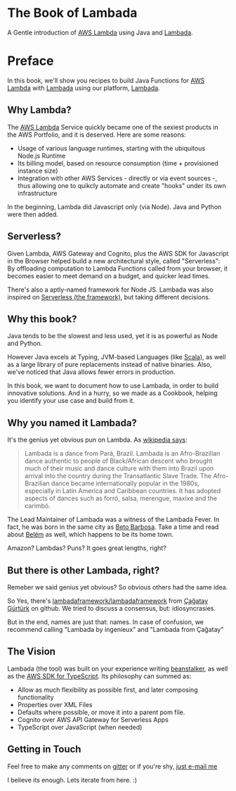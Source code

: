 # The Book of Lambada

A Gentle introduction of [AWS Lambda](https://aws.amazon.com/lambda/) using Java and [Lambada](https://github.com/ingenieux/lambada/).

# Preface

In this book, we'll show you recipes to build Java Functions for [AWS Lambda](https://aws.amazon.com/lambda/) with [Lambada](https://github.com/ingenieux/lambada/) using our platform, [Lambada](https://github.com/ingenieux/lambada/).

## Why Lambda?

The [AWS Lambda](https://aws.amazon.com/lambda/) Service quickly became one of the sexiest products in the AWS Portfolio, and it is deserved. Here are some reasons:

* Usage of various language runtimes, starting with the ubiquitous Node.js Runtime
* Its billing model, based on resource consumption (time + provisioned instance size)
* Integration with other AWS Services - directly or via event sources -, thus allowing one to quikcly automate and create "hooks" under its own infrastructure

In the beginning, Lambda did Javascript only (via Node). Java and Python were then added. 


## Serverless?

Given Lambda, AWS Gateway and Cognito, plus the AWS SDK for Javascript in the Browser helped build a new architectural style, called "Serverless": By offloading computation to Lambda Functions called from your browser, it becomes easier to meet demand on a budget, and quicker lead times.

There's also a aptly-named framework for Node JS. Lambada was also inspired on [Serverless  (the framework)](http://serverless.com/), but taking different decisions.


## Why this book?

Java tends to be the slowest and less used, yet it is as powerful as Node and Python. 

However Java excels at Typing, JVM-based Languages (like [Scala](http://scala-lang.org/)), as well as a large library of pure replacements instead of native binaries. Also, we've noticed that Java allows fewer errors in production.

In this book, we want to document how to use Lambada, in order to build innovative solutions. And in a hurry, so we made as a Cookbook, helping you identify your use case and build from it.

## Why you named it Lambada?

It's the genius yet obvious pun on Lambda. As [wikipedia says](https://en.wikipedia.org/wiki/Lambada):

> Lambada is a dance from Pará, Brazil. Lambada is an Afro-Brazilian dance authentic to people of Black/African descent who brought much of their music and dance culture with them into Brazil upon arrival into the country during the Transatlantic Slave Trade. The Afro-Brazilian dance became internationally popular in the 1980s, especially in Latin America and Caribbean countries. It has adopted aspects of dances such as forró, salsa, merengue, maxixe and the carimbó.

The Lead Maintainer of Lambada was a witness of the Lambada Fever. In fact, he was born in the same city as [Beto Barbosa](https://pt.wikipedia.org/wiki/Beto_Barbosa). Take a time and read about [Belém](https://en.wikipedia.org/wiki/Belém) as well, which happens to be its home town.

Amazon? Lambdas? Puns? It goes great lengths, right?

## But there is other Lambada, right?

Remeber we said genius yet obvious? So obvious others had the same idea.

So Yes, there's [lambadaframework/lambadaframework](https://github.com/lambadaframework/lambadaframework/) from [Çağatay Gürtürk](https://twitter.com/cagataygurturk) on github. We tried to discuss a consensus, but: idiosyncrasies.

But in the end, names are just that: names. In case of confusion, we recommend calling "Lambada by ingenieux" and "Lambada from Çağatay"

## The Vision

Lambada (the tool) was built on your experience writing [beanstalker](https://beanstalker.ingenieux.com.br/beanstalk-maven-plugin/), as well as the [AWS SDK for TypeScript](https://github.com/ingenieux/aws-sdk-typescript/). Its philosophy can summed as:

  * Allow as much flexibility as possible first, and later composing functionality
  * Properties over XML Files
  * Defaults where possible, or move it into a parent pom file.
  * Cognito over AWS API Gateway for Serverless Apps
  * TypeScript over JavaScript (when needed)

## Getting in Touch

Feel free to make any comments on [gitter](https://gitter.im/ingenieux/lambada/) or if you're shy, [just e-mail me](mailto:aldrin@leal.eng.br)

I believe its enough. Lets iterate from here. :)